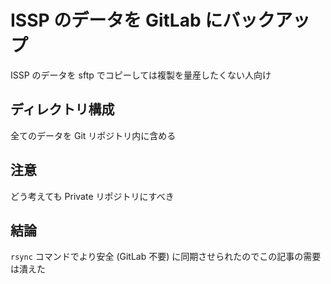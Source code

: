 # ISSP のデータを GitLab にバックアップ

ISSP のデータを sftp でコピーしては複製を量産したくない人向け

## ディレクトリ構成

全てのデータを Git リポジトリ内に含める

## 注意

どう考えても Private リポジトリにすべき

## 結論

`rsync` コマンドでより安全 (GitLab 不要) に同期させられたのでこの記事の需要は潰えた

